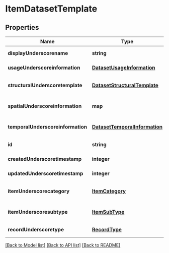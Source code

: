 # ItemDatasetTemplate

## Properties
Name | Type | Description | Notes
------------ | ------------- | ------------- | -------------
**displayUnderscorename** | **string** | Display Name | [default to null]
**usageUnderscoreinformation** | [**DatasetUsageInformation**](DatasetUsageInformation.md) |  | [default to null]
**structuralUnderscoretemplate** | [**DatasetStructuralTemplate**](DatasetStructuralTemplate.md) |  | [optional] [default to null]
**spatialUnderscoreinformation** | **map** | DatasetSpatialInformation | [optional] [default to null]
**temporalUnderscoreinformation** | [**DatasetTemporalInformation**](DatasetTemporalInformation.md) |  | [optional] [default to null]
**id** | **string** | Id | [default to null]
**createdUnderscoretimestamp** | **integer** | Created Timestamp | [default to null]
**updatedUnderscoretimestamp** | **integer** | Updated Timestamp | [default to null]
**itemUnderscorecategory** | [**ItemCategory**](ItemCategory.md) |  | [optional] [default to null]
**itemUnderscoresubtype** | [**ItemSubType**](ItemSubType.md) |  | [optional] [default to null]
**recordUnderscoretype** | [**RecordType**](RecordType.md) |  | [default to null]

[[Back to Model list]](../README.md#documentation-for-models) [[Back to API list]](../README.md#documentation-for-api-endpoints) [[Back to README]](../README.md)


